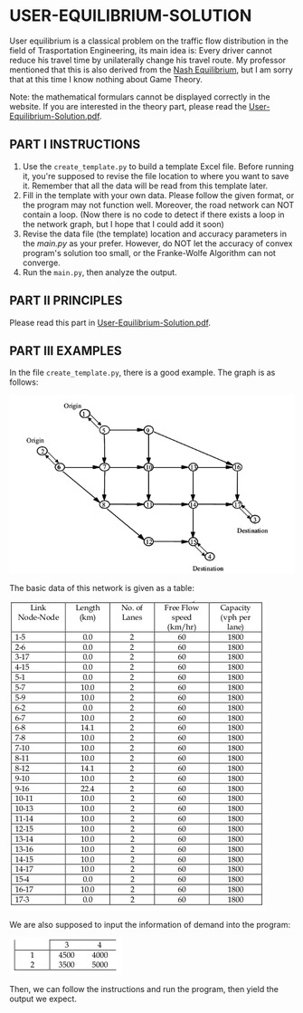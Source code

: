 # USER-EQUILIBRIUM-SOLUTION #

User equilibrium is a classical problem on the traffic flow distribution in the field of Trasportation Engineering, its main idea is: Every driver cannot reduce his travel time by unilaterally change his travel route. My professor mentioned that this is also derived from the [Nash Equilibrium](https://en.wikipedia.org/wiki/Nash_equilibrium), but I am sorry that at this time I know nothing about Game Theory.

Note: the mathematical formulars cannot be displayed correctly in the website. If you are interested in the theory part, please read the [User-Equilibrium-Solution.pdf](/README.pdf).

## PART I INSTRUCTIONS ##

1. Use the `create_template.py` to build a template Excel file. Before running it, you're supposed to revise the file location to where you want to save it. Remember that all the data will be read from this template later.
2. Fill in the template with your own data. Please follow the given format, or the program may not function well.  Moreover, the road network can NOT contain a loop. (Now there is no code to detect if  there exists a loop in the network graph, but I hope that I could add it soon)
3. Revise the data file (the template) location and accuracy parameters in the *main.py* as your prefer. However, do NOT let the accuracy of convex program's solution too small, or the Franke-Wolfe Algorithm can not converge.
4. Run the `main.py`, then analyze the output.

## PART II PRINCIPLES ##

Please read this part in [User-Equilibrium-Solution.pdf](/README.pdf).

## PART III EXAMPLES ##

In the file `create_template.py`, there is a good example. The graph is as follows:

![](images_folder/NETWORK.png)

The basic data of this network is given as a table:

![](images_folder/DATA_OF_NETWORK.png)

We are also supposed to input the information of demand into the program:

![](images_folder/DEMAND.png)

Then, we can follow the instructions and run the program, then yield the output we expect.
